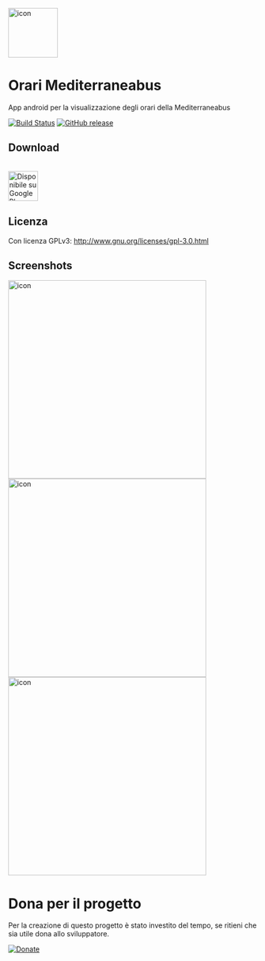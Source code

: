<a><img src='https://s26.postimg.cc/4vev04wxl/ic_launcher_round-web.png' alt='icon' height='100'/></a>

# Orari Mediterraneabus
App android per la visualizzazione degli orari della Mediterraneabus

[![Build Status][travis-image]][travis-url] [![GitHub release][version-image]][version-url]

## Download
<br /><a href='https://play.google.com/store/apps/details?id=com.fast0n.mediterraneabus'><img alt='Disponibile su Google Play' src='https://play.google.com/intl/en_us/badges/images/generic/it_badge_web_generic.png' height='60' /></a>

## Licenza
Con licenza GPLv3: http://www.gnu.org/licenses/gpl-3.0.html

## Screenshots
<a><img src='https://s26.postimg.cc/sme8i77eh/info.png' height='400' alt='icon'/></a><a><img src='https://s26.postimg.cc/5kxncg015/search.png' height='400' alt='icon'/></a><a><img src='https://s26.postimg.cc/icbtiyp8p/timetable.png' height='400' alt='icon'/></a>



<!-- Markdown link & img dfn's -->
[travis-image]: https://travis-ci.org/Fast0n/WifiView.svg?branch=master
[travis-url]: https://travis-ci.org/Fast0n/WifiView

[version-image]: https://img.shields.io/github/release/fast0n/WifiView.svg?style=flat-square
[version-url]: https://github.com/fast0n/WifiView/releases/latest

# Dona per il progetto
Per la creazione di questo progetto è stato investito del tempo, se ritieni che sia utile dona allo sviluppatore.


[![Donate](https://img.shields.io/badge/Dona-PayPal-009cde.svg?style=flat-square)](https://www.paypal.me/fast0n/)